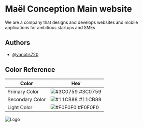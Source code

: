 
# Maël Conception Main website

We are a company that designs and develops websites and mobile applications for ambitious startups and SMEs.


## Authors

- [@vanotis720](https://github.com/vanotis720)
## Color Reference

| Color             | Hex                                                                |
| ----------------- | ------------------------------------------------------------------ |
| Primary Color | ![#3C0759](https://via.placeholder.com/10/3C0759?text=+) #3C0759 |
| Secondary Color | ![#11CB88](https://via.placeholder.com/10/11CB88?text=+) #11CB88 |
| Light Color | ![#F0F0F0](https://via.placeholder.com/10/F0F0F0?text=+) #F0F0F0 |

![Logo](https://mael-conception.com/img/mine/logo-violet.png)

